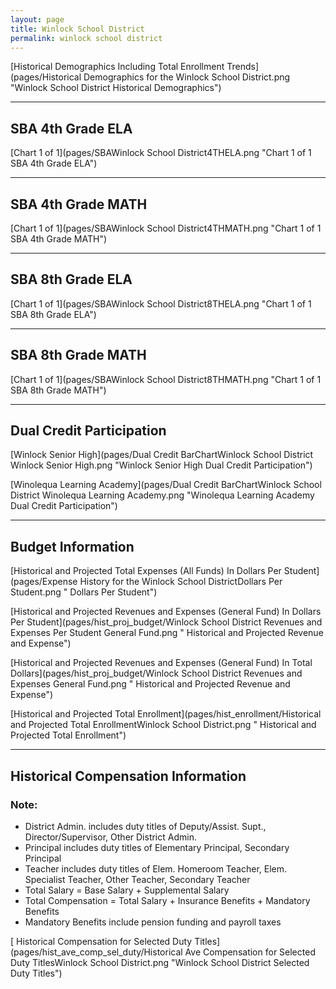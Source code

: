 ```yaml
---
layout: page
title: Winlock School District
permalink: winlock school district
---
```



[Historical Demographics Including Total Enrollment Trends](pages/Historical Demographics for the Winlock School District.png "Winlock School District Historical Demographics")

___

## SBA 4th Grade ELA

[Chart 1 of 1](pages/SBAWinlock School District4THELA.png "Chart 1 of 1 SBA 4th Grade ELA")


___

## SBA 4th Grade MATH

[Chart 1 of 1](pages/SBAWinlock School District4THMATH.png "Chart 1 of 1 SBA 4th Grade MATH")


___

## SBA 8th Grade ELA

[Chart 1 of 1](pages/SBAWinlock School District8THELA.png "Chart 1 of 1 SBA 8th Grade ELA")


___

## SBA 8th Grade MATH

[Chart 1 of 1](pages/SBAWinlock School District8THMATH.png "Chart 1 of 1 SBA 8th Grade MATH")


___

## Dual Credit Participation

[Winlock Senior High](pages/Dual Credit BarChartWinlock School District Winlock Senior High.png "Winlock Senior High Dual Credit Participation")

[Winolequa Learning Academy](pages/Dual Credit BarChartWinlock School District Winolequa Learning Academy.png "Winolequa Learning Academy Dual Credit Participation")


___

## Budget Information

[Historical and Projected Total Expenses (All Funds) In Dollars Per Student](pages/Expense History for the Winlock School DistrictDollars Per Student.png " Dollars Per Student")

[Historical and Projected Revenues and Expenses (General Fund) In Dollars Per Student](pages/hist_proj_budget/Winlock School District Revenues and Expenses Per Student General Fund.png " Historical and Projected Revenue and Expense")

[Historical and Projected Revenues and Expenses (General Fund) In Total Dollars](pages/hist_proj_budget/Winlock School District Revenues and Expenses General Fund.png " Historical and Projected Revenue and Expense")

[Historical and Projected Total Enrollment](pages/hist_enrollment/Historical and Projected Total EnrollmentWinlock School District.png " Historical and Projected Total Enrollment")


___

## Historical Compensation Information
### Note:
- District Admin. includes duty titles of Deputy/Assist. Supt., Director/Supervisor, Other District Admin.
- Principal includes duty titles of Elementary Principal, Secondary Principal
- Teacher includes duty titles of Elem. Homeroom Teacher, Elem. Specialist Teacher, Other Teacher, Secondary Teacher
- Total Salary = Base Salary + Supplemental Salary
- Total Compensation = Total Salary + Insurance Benefits + Mandatory Benefits
- Mandatory Benefits include pension funding and payroll taxes

[ Historical Compensation for Selected Duty Titles](pages/hist_ave_comp_sel_duty/Historical Ave Compensation for Selected Duty TitlesWinlock School District.png "Winlock School District Selected Duty Titles")

